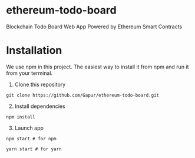 # ethereum-todo-board

Blockchain Todo Board Web App Powered by Ethereum Smart Contracts

# Installation
We use npm in this project. The easiest way to install it from npm and run it from your terminal.

1. Clone this repository
```
git clone https://github.com/Gapur/ethereum-todo-board.git
```
2. Install dependencies
```
npm install
```
3. Launch app
```
npm start # for npm
```
```
yarn start # for yarn
```
